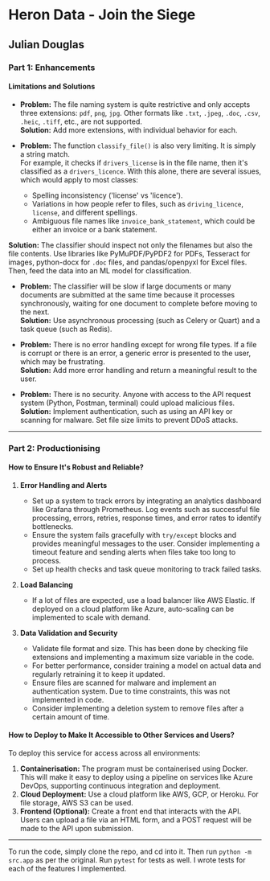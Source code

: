 # Heron Data - Join the Siege

## Julian Douglas

### Part 1: Enhancements

#### Limitations and Solutions

- **Problem:** The file naming system is quite restrictive and only accepts three extensions: `pdf`, `png`, `jpg`. Other formats like `.txt`, `.jpeg`, `.doc`, `.csv`, `.heic`, `.tiff`, etc., are not supported.  
  **Solution:** Add more extensions, with individual behavior for each.

- **Problem:** The function `classify_file()` is also very limiting. It is simply a string match.  
  For example, it checks if `drivers_license` is in the file name, then it's classified as a `drivers_licence`. With this alone, there are several issues, which would apply to most classes:
  - Spelling inconsistency ('license' vs 'licence').
  - Variations in how people refer to files, such as `driving_licence`, `license`, and different spellings.
  - Ambiguous file names like `invoice_bank_statement`, which could be either an invoice or a bank statement.

 **Solution:** The classifier should inspect not only the filenames but also the file contents. Use libraries like PyMuPDF/PyPDF2 for PDFs, Tesseract for images, python-docx for `.doc` files, and pandas/openpyxl for Excel files. Then, feed the data into an ML model for classification.

- **Problem:** The classifier will be slow if large documents or many documents are submitted at the same time because it processes synchronously, waiting for one document to complete before moving to the next.  
  **Solution:** Use asynchronous processing (such as Celery or Quart) and a task queue (such as Redis).

- **Problem:** There is no error handling except for wrong file types. If a file is corrupt or there is an error, a generic error is presented to the user, which may be frustrating.  
  **Solution:** Add more error handling and return a meaningful result to the user.

- **Problem:** There is no security. Anyone with access to the API request system (Python, Postman, terminal) could upload malicious files.  
  **Solution:** Implement authentication, such as using an API key or scanning for malware. Set file size limits to prevent DDoS attacks.

---

### Part 2: Productionising

#### How to Ensure It's Robust and Reliable?

1. **Error Handling and Alerts**  
   - Set up a system to track errors by integrating an analytics dashboard like Grafana through Prometheus. Log events such as successful file processing, errors, retries, response times, and error rates to identify bottlenecks.
   - Ensure the system fails gracefully with `try/except` blocks and provides meaningful messages to the user. Consider implementing a timeout feature and sending alerts when files take too long to process.
   - Set up health checks and task queue monitoring to track failed tasks.

2. **Load Balancing**  
   - If a lot of files are expected, use a load balancer like AWS Elastic. If deployed on a cloud platform like Azure, auto-scaling can be implemented to scale with demand.

3. **Data Validation and Security**  
   - Validate file format and size. This has been done by checking file extensions and implementing a maximum size variable in the code.
   - For better performance, consider training a model on actual data and regularly retraining it to keep it updated.
   - Ensure files are scanned for malware and implement an authentication system. Due to time constraints, this was not implemented in code.
   - Consider implementing a deletion system to remove files after a certain amount of time.


#### How to Deploy to Make It Accessible to Other Services and Users?

To deploy this service for access across all environments:
1. **Containerisation:** The program must be containerised using Docker. This will make it easy to deploy using a pipeline on services like Azure DevOps, supporting continuous integration and deployment.
2. **Cloud Deployment:** Use a cloud platform like AWS, GCP, or Heroku. For file storage, AWS S3 can be used.
3. **Frontend (Optional):** Create a front end that interacts with the API. Users can upload a file via an HTML form, and a POST request will be made to the API upon submission.


--- 

To run the code, simply clone the repo, and cd into it. Then run `python -m src.app` as per the original. Run `pytest` for tests as well. I wrote tests for each of the features I implemented.
